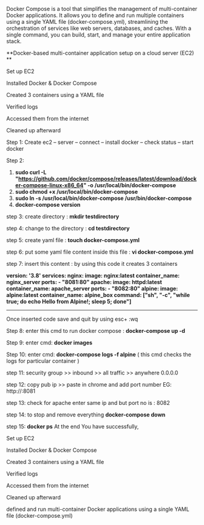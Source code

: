 Docker Compose is a tool that simplifies the management of multi-container Docker applications. It allows you to define and run multiple containers using a single YAML file (docker-compose.yml), streamlining the orchestration of services like web servers, databases, and caches. With a single command, you can build, start, and manage your entire application stack.

**Docker-based multi-container application setup on a cloud server (EC2)
**

Set up EC2


Installed Docker & Docker Compose


Created 3 containers using a YAML file


Verified logs


Accessed them from the internet


Cleaned up afterward


Step 1: Create ec2 – server – connect – install docker – check status – start docker


Step 2:
1. **sudo curl -L "https://github.com/docker/compose/releases/latest/download/docker-compose-linux-x86_64" -o /usr/local/bin/docker-compose**
2. **sudo chmod +x /usr/local/bin/docker-compose**
3. **sudo ln -s /usr/local/bin/docker-compose /usr/bin/docker-compose**
4. **docker-compose version**


step 3: create directory :
**mkdir testdirectory**


step 4: change to the directory :
**cd testdirectory**


step 5: create yaml file :
**touch docker-compose.yml**


step 6: put some yaml file content inside this file :
**vi docker-compose.yml**


step 7: insert this content :
by using this code it creates 3 containers


**version: '3.8'
services: nginx: image: nginx:latest container_name: nginx_server ports: - "8081:80"
apache: image: httpd:latest container_name: apache_server ports: - "8082:80"
alpine: image: alpine:latest container_name: alpine_box command: ["sh", "-c", "while true; do echo Hello from Alpine!; sleep 5; done"]**
----------- -----------------
Once inserted code save and quit by using esc+ :wq


Step 8: enter this cmd to run docker compose :
**docker-compose up -d**


Step 9: enter cmd: **docker images**


Step 10: enter cmd: **docker-compose logs -f alpine**
( this cmd checks the logs for particular container )


step 11:
security group >> inbound >> all traffic >> anywhere 0.0.0.0


step 12: copy pub ip >> paste in chrome and add port number
EG: http://<your-ec2-public-ip>:8081


step 13: check for apache
enter same ip and but port no is : 8082


step 14: to stop and remove everything
**docker-compose down**


step 15: **docker ps**
At the end You have successfully,

Set up EC2

Installed Docker & Docker Compose

Created 3 containers using a YAML file

Verified logs

Accessed them from the internet

Cleaned up afterward

defined and run multi-container Docker applications using a single YAML file (docker-compose.yml)
